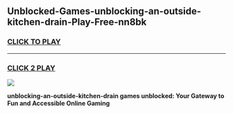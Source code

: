 
## Unblocked-Games-unblocking-an-outside-kitchen-drain-Play-Free-nn8bk
<h3>
<a href="https://premium76.site?title=unblocking-an-outside-kitchen-drain&ref=21A">CLICK TO PLAY</a></h3>
<hr>

<h3>
<a href="https://premium76.site?title=unblocking-an-outside-kitchen-drain&ref=21A">CLICK 2 PLAY</a>
  
</h3>

<a href="https://premium76.site?title=unblocking-an-outside-kitchen-drain&ref=21A"><img src="https://clearcache.store/games.png"></a>


**unblocking-an-outside-kitchen-drain games unblocked: Your Gateway to Fun and Accessible Online Gaming**
